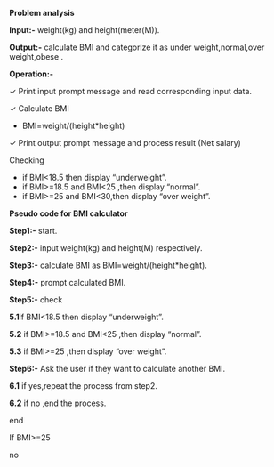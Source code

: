 **Problem analysis**

**Input:-** weight(kg) and height(meter(M)).

**Output:-** calculate BMI and categorize it as under weight,normal,over weight,obese .

**Operation:-**

✓ Print input prompt message and read corresponding input data.

✓ Calculate BMI

- BMI=weight/(height\*height)

✓ Print output prompt message and process result (Net salary)

Checking

- if BMI<18.5 then display “underweight”.
- if BMI>=18.5 and BMI<25 ,then display “normal”.
- if BMI>=25 and BMI<30,then display “over weight”.

**Pseudo code for BMI calculator**

**Step1:-** start.

**Step2:-** input weight(kg) and height(M) respectively.

**Step3:-** calculate BMI as BMI=weight/(height\*height).

**Step4:-** prompt calculated BMI.

**Step5:-** check

**5.1**if BMI<18.5 then display “underweight”.

**5.2** if BMI>=18.5 and BMI<25 ,then display “normal”.

**5.3** if BMI>=25 ,then display “over weight”.

**Step6:-** Ask the user if they want to calculate another BMI.

**6.1** if yes,repeat the process from step2.

**6.2** if no ,end the process.

end

If BMI>=25

no



